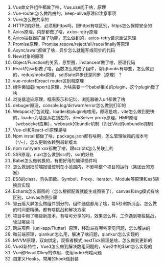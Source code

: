 1. Vue单文件组件都做了啥，Vue.use能干啥，原理
2. Vue-router怎么做路由的，keep-alive原理和注意事项
3. Vuex怎么做共享的
4. HTTP2的好处，必须用https吗，跟https有啥区别，https怎么保障安全的
5. Axios原理，内部都做了啥，axios-retry原理
6. Axios拦截器扩展了功能，怎么做到的，axios-retry请求重试原理
7. Promise原理，Promise.resove/reject/all/race/finally等原理
8. Async/await都做了啥，异步怎么就能写成同步的代码
9. New对象的原理
10. Object/Function的关系，原型图，instanceof做了啥，原理代码
11. React的jsx都做了啥，函数怎么就成了组件，常用hooks有哪些，怎么做到的，redux/mobx原理，setState异步还是同步（原理）？
12. vue-router和react router区别和原理
13. 组件懒加载import()原理，为啥需要一个babel相关的plugin，这个plugin做了啥
14. 浏览器渲染原理，框图表示和记忆，浏览器输入url都做了啥
15. debuger原理，console.log/dir/warn/error怎么做到打印的
16. Webpack打包流程，loader和plugin有啥用，原理是啥，vite怎么做到更快的，loader为啥是从右到左的，devServer proxy原理，HMR原理（websocket应用），weboack的bundle机制（对比Vite的unbundle机制）
17. Vue-cli和React-cli原理是啥
18. Npm install都做了啥，package.json都有啥用，怎么管理依赖的版本号（^/~），怎么更新依赖到最新版本
19. npm run/yarn xxx都做了啥，跟scripts怎么关联上的
20. SSR原理，nuxt怎么做到ssr的，ssr的好处
21. Babel怎么做转换的，有更好用的编译插件吗
22. 怎么做到把前端报错控制在小范围内，不影响整个项目的运行（集团云的方案）
23. ES6的class、剪头函数、Symbol、Proxy、Iterator、Module等原理和es5转换后实现
24. Echarts怎么画图的（怎么根据配置就能生成图表了），canvas和svg模式有啥区别，canvas作图步骤
25. 智云盾大屏怎么做组件划分的，组件通信都用了啥，每5秒刷新页面，怎么做的时间更精确，都有啥挑战和解决方案
26. 项目中用了哪些新技术，有啥可分享的吗，效果怎么样，工作遇到哪些挑战，读过哪些书
27. 跨端项目（uni-app/Flutter）原理，移动端有哪些常见问题，怎么解决的
28. 微前端原理，qiankun怎么用，解决了啥问题，qiankun怎么实现的
29. MVVM原理，双向绑定，观察者模式,nextTick原理是啥，怎么做到更新的
30. Vue3新特性，Vue3怎么做到解决数组问题的，Vue2中的$set怎么实现的
31. Vue和React中key的作用，使用index有啥问题
32. 自定义Hooks，常用的hook做封装
